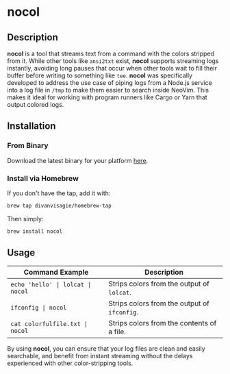 # nocol

## Description

**nocol** is a tool that streams text from a command with the colors stripped from it. While other tools like `ansi2txt` exist, **nocol** supports streaming logs instantly, avoiding long pauses that occur when other tools wait to fill their buffer before writing to something like `tee`. **nocol** was specifically developed to address the use case of piping logs from a Node.js service into a log file in `/tmp` to make them easier to search inside NeoVim. This makes it ideal for working with program runners like Cargo or Yarn that output colored logs.

## Installation

### From Binary

Download the latest binary for your platform [here](https://github.com/divanvisagie/nocol/releases).

### Install via Homebrew

If you don't have the tap, add it with: 
```sh
brew tap divanvisagie/homebrew-tap
```

Then simply:
```sh
brew install nocol
```

## Usage

| Command Example                 | Description                                        |
|---------------------------------|----------------------------------------------------|
| `echo 'hello' \| lolcat \| nocol` | Strips colors from the output of `lolcat`.       |
| `ifconfig \| nocol`             | Strips colors from the output of `ifconfig`.      |
| `cat colorfulfile.txt \| nocol` | Strips colors from the contents of a file.        |

By using **nocol**, you can ensure that your log files are clean and easily searchable, and benefit from instant streaming without the delays experienced with other color-stripping tools.
